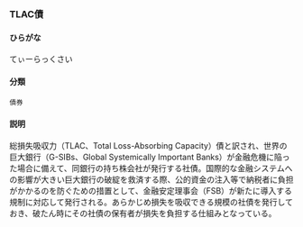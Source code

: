 <div style="display:none;">

## [あ行](securities-terms?id=あ行)
## [か行](securities-terms?id=か行)
## [さ行](securities-terms?id=さ行)
## [た行](securities-terms?id=た行)
## [な行](securities-terms?id=な行)
## [は行](securities-terms?id=は行)
## [ま行](securities-terms?id=ま行)
## [や行](securities-terms?id=や行)
## [ら行](securities-terms?id=ら行)
## [わ行](securities-terms?id=わ行)
## [英数字・記号](securities-terms?id=英数字・記号)

</div>

### TLAC債

#### ひらがな

てぃーらっくさい

#### 分類

`債券`

#### 説明

総損失吸収力（TLAC、Total Loss-Absorbing Capacity）債と訳され、世界の巨大銀行（G-SIBs、Global Systemically Important Banks）が金融危機に陥った場合に備えて、同銀行の持ち株会社が発行する社債。国際的な金融システムへの影響が大きい巨大銀行の破綻を救済する際、公的資金の注入等で納税者に負担がかかるのを防ぐための措置として、金融安定理事会（FSB）が新たに導入する規制に対応して発行される。あらかじめ損失を吸収できる規模の社債を発行しておき、破たん時にその社債の保有者が損失を負担する仕組みとなっている。


